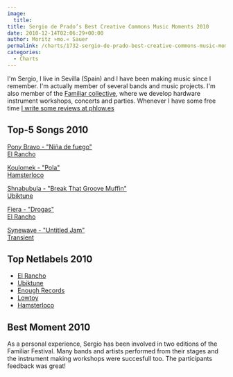 ```yaml
---
image:
  title: 
title: Sergio de Prado’s Best Creative Commons Music Moments 2010
date: 2010-12-14T02:06:29+00:00
author: Moritz »mo.« Sauer
permalink: /charts/1732-sergio-de-prado-best-creative-commons-music-moments-2010
categories:
  - Charts
---
```


<div class="grid_7">
  <p>
    I'm Sergio, I live in Sevilla (Spain) and I have been making music since I remember. I'm actually member of several bands and music projects. I'm also member of the <a href="http://famfest.info/" target="_blank">Familiar collective</a>, where we develop hardware instrument workshops, concerts and parties. Whenever I have some free time <a href="http://www.phlow.es/author/dafnis/" target="_blank">I write some reviews at phlow.es</a>
  </p>
  
  <p>
    <!--more-->
  </p>
</div>

<div class="clear">
</div>

<div class="grid_6">
  <h2>
    Top-5 Songs 2010
  </h2>
  
  <p>
    <a href="http://www.phlow.es/wp-content/uploads/best-of-2010/pony_bravo_-_ninja_de_fuego.mp3">Pony Bravo - "Niña de fuego"</a><br /> <a href="http://www.enelrancho.com/" target="_blank">El Rancho</a>
  </p>
  
  <p>
    <a href="http://www.phlow.es/wp-content/uploads/best-of-2010/koulomek_-_pola.mp3">Koulomek - "Pola"</a><br /> <a href="http://www.hasmterloco.com" target="_blank">Hamsterloco</a>
  </p>
  
  <p>
    <a href="http://www.phlow.es/wp-content/uploads/best-of-2010/shnabubula_-_break_that_groove_muffin.mp3">Shnabubula - "Break That Groove Muffin"</a><br /> <a href="http://ubiktune.org/releases/ubi014/" target="_blank">Ubiktune</a>
  </p>
  
  <p>
    <a href="http://www.phlow.es/wp-content/uploads/best-of-2010/fiera_-_drogas.mp3">Fiera - "Drogas"</a><br /> <a href="http://www.enelrancho.com/" target="_blank">El Rancho</a>
  </p>
  
  <p>
    <a href="http://www.phlow.es/wp-content/uploads/best-of-2010/synewave_-_untitled_jam.mp3">Synewave - "Untitled Jam"</a><br /> <a href="http://soundcloud.com/transient/synewave-untitled-jam-10-29-10" target="_blank">Transient</a>
  </p>
</div>

<div class="grid_5">
  <h2>
    Top Netlabels 2010
  </h2>
  
  <ul>
    <li>
      <a href="http://www.enelrancho.com/" target="_blank">El Rancho</a>
    </li>
    <li>
      <a href="http://ubiktune.org/" target="_blank">Ubiktune</a>
    </li>
    <li>
      <a href="http://enoughrecords.scene.org/" target="_blank">Enough Records</a>
    </li>
    <li>
      <a href="http://www.lowtoy.com/" target="_blank">Lowtoy</a>
    </li>
    <li>
      <a href="http://www.hamsterloco.com/" target="_blank">Hamsterloco</a>
    </li>
  </ul>
</div>

<div class="grid_5">
  <h2>
    Best Moment 2010
  </h2>
  
  <p>
    As a personal experience, Sergio has been involved in two editions of the Familiar Festival. Many bands and artists performed from their stages and the instrument making workshops were succesfull too. The participants feedback was great!
  </p>
</div>

<div class="clear">
</div>